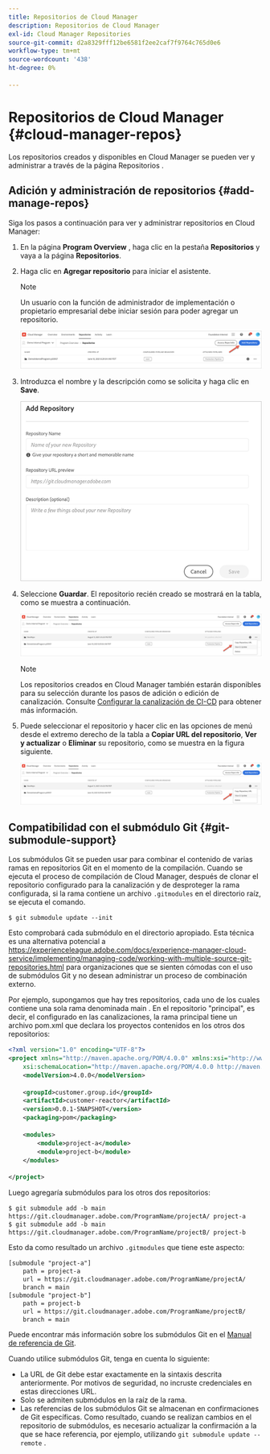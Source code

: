 ```yaml
---
title: Repositorios de Cloud Manager
description: Repositorios de Cloud Manager
exl-id: Cloud Manager Repositories
source-git-commit: d2a8329fff12be6581f2ee2caf7f9764c765d0e6
workflow-type: tm+mt
source-wordcount: '438'
ht-degree: 0%

---
```


# Repositorios de Cloud Manager {#cloud-manager-repos}

Los repositorios creados y disponibles en Cloud Manager se pueden ver y administrar a través de la página Repositorios .

## Adición y administración de repositorios {#add-manage-repos}

Siga los pasos a continuación para ver y administrar repositorios en Cloud Manager:

1. En la página **Program Overview** , haga clic en la pestaña **Repositorios** y vaya a la página **Repositorios**.

1. Haga clic en **Agregar repositorio** para iniciar el asistente.

   >[!NOTE]
   >Un usuario con la función de administrador de implementación o propietario empresarial debe iniciar sesión para poder agregar un repositorio.

   ![](assets/repos/create-repo2.png)


1. Introduzca el nombre y la descripción como se solicita y haga clic en **Save**.

   ![](assets/repos/repo-1.png)

1. Seleccione **Guardar**. El repositorio recién creado se mostrará en la tabla, como se muestra a continuación.

   ![](assets/repos/create-repo3.png)

   >[!NOTE]
   >Los repositorios creados en Cloud Manager también estarán disponibles para su selección durante los pasos de adición o edición de canalización. Consulte [Configurar la canalización de CI-CD](https://experienceleague.adobe.com/docs/experience-manager-cloud-service/implementing/using-cloud-manager/configure-pipeline.html?lang=en) para obtener más información.

1. Puede seleccionar el repositorio y hacer clic en las opciones de menú desde el extremo derecho de la tabla a **Copiar URL del repositorio**, **Ver y actualizar** o **Eliminar** su repositorio, como se muestra en la figura siguiente.

   ![](assets/repos/create-repo3.png)


## Compatibilidad con el submódulo Git {#git-submodule-support}

Los submódulos Git se pueden usar para combinar el contenido de varias ramas en repositorios Git en el momento de la compilación. Cuando se ejecuta el proceso de compilación de Cloud Manager, después de clonar el repositorio configurado para la canalización y de desproteger la rama configurada, si la rama contiene un archivo `.gitmodules` en el directorio raíz, se ejecuta el comando.

```
$ git submodule update --init
```

Esto comprobará cada submódulo en el directorio apropiado. Esta técnica es una alternativa potencial a https://experienceleague.adobe.com/docs/experience-manager-cloud-service/implementing/managing-code/working-with-multiple-source-git-repositories.html para organizaciones que se sienten cómodas con el uso de submódulos Git y no desean administrar un proceso de combinación externo.

Por ejemplo, supongamos que hay tres repositorios, cada uno de los cuales contiene una sola rama denominada main . En el repositorio &quot;principal&quot;, es decir, el configurado en las canalizaciones, la rama principal tiene un archivo pom.xml que declara los proyectos contenidos en los otros dos repositorios:

```xml
<?xml version="1.0" encoding="UTF-8"?>
<project xmlns="http://maven.apache.org/POM/4.0.0" xmlns:xsi="http://www.w3.org/2001/XMLSchema-instance"
    xsi:schemaLocation="http://maven.apache.org/POM/4.0.0 http://maven.apache.org/maven-v4_0_0.xsd">
    <modelVersion>4.0.0</modelVersion>
   
    <groupId>customer.group.id</groupId>
    <artifactId>customer-reactor</artifactId>
    <version>0.0.1-SNAPSHOT</version>
    <packaging>pom</packaging>
   
    <modules>
        <module>project-a</module>
        <module>project-b</module>
    </modules>
   
</project>
```

Luego agregaría submódulos para los otros dos repositorios:

```
$ git submodule add -b main https://git.cloudmanager.adobe.com/ProgramName/projectA/ project-a
$ git submodule add -b main https://git.cloudmanager.adobe.com/ProgramName/projectB/ project-b
```

Esto da como resultado un archivo `.gitmodules` que tiene este aspecto:

```
[submodule "project-a"]
    path = project-a
    url = https://git.cloudmanager.adobe.com/ProgramName/projectA/
    branch = main
[submodule "project-b"]
    path = project-b
    url = https://git.cloudmanager.adobe.com/ProgramName/projectB/
    branch = main
```

Puede encontrar más información sobre los submódulos Git en el [Manual de referencia de Git](https://git-scm.com/book/en/v2/Git-Tools-Submodules).

Cuando utilice submódulos Git, tenga en cuenta lo siguiente:

* La URL de Git debe estar exactamente en la sintaxis descrita anteriormente. Por motivos de seguridad, no incruste credenciales en estas direcciones URL.
* Solo se admiten submódulos en la raíz de la rama.
* Las referencias de los submódulos Git se almacenan en confirmaciones de Git específicas. Como resultado, cuando se realizan cambios en el repositorio de submódulos, es necesario actualizar la confirmación a la que se hace referencia, por ejemplo, utilizando `git submodule update --remote` .

